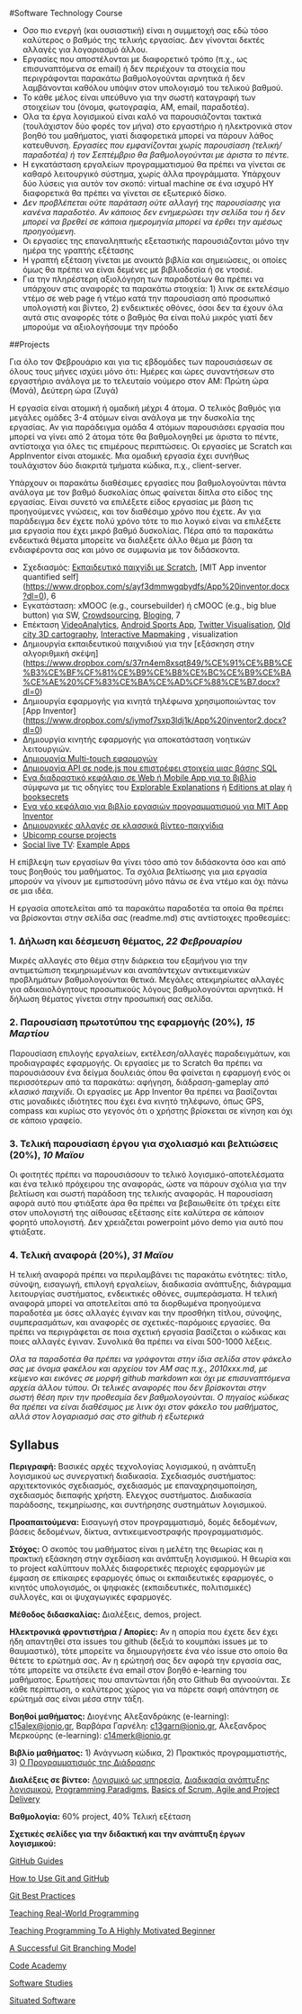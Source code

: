 #Software Technology Course

- Οσο πιο ενεργή (και ουσιαστική) είναι η συμμετοχή σας εδώ τόσο καλύτερος ο βαθμός της τελικής εργασίας. Δεν γίνονται δεκτές αλλαγές για λογαριασμό άλλου. 
- Εργασίες που αποστέλονται με διαφορετικό τρόπο (π.χ., ως επισυναπτόμενα σε email) ή δεν περιέχουν τα στοιχεία που περιγράφονται παρακάτω βαθμολογούνται αρνητικά ή δεν λαμβάνονται καθόλου υπόψιν στον υπολογισμό του τελικού βαθμού.
- Το κάθε μέλος είναι υπεύθυνο για την σωστή καταγραφή των στοιχείων του (όνομα, φωτογραφία, AM, email, παραδοτέα).
- Ολα τα έργα λογισμικού είναι καλό να παρουσιάζονται τακτικά (τουλάχιστον δύο φορές τον μήνα) στο εργαστήριο ή ηλεκτρονικά στον βοηθό του μαθήματος, γιατί διαφορετικά μπορεί να πάρουν λάθος κατευθυνση. *Εργασίες που εμφανίζονται χωρίς παρουσίαση (τελική/παραδοτέα) ή τον Σεπτέμβριο θα βαθμολογούνται με άριστα το πέντε.*
- Η εγκατάσταση εργαλείων προγραμματισμού θα πρέπει να γίνεται σε καθαρό λειτουργικό σύστημα, χωρίς άλλα προγράμματα. Υπάρχουν δύο λύσεις για αυτόν τον σκοπό: virtual machine σε ένα ισχυρό ΗΥ διαφορετικά θα πρέπει να γίνεται σε εξωτερικό δίσκο.
- *Δεν προβλέπεται ούτε παράταση ούτε αλλαγή της παρουσίασης για κανένα παραδοτέο. Αν κάποιος δεν ενημερώσει την σελίδα του ή δεν μπορεί να βρεθεί σε κάποια ημερομηνία μπορεί να έρθει την αμέσως προηγούμενη.*
- Οι εργασίες της επαναληπτικής εξεταστικής παρουσιάζονται μόνο την ημέρα της γραπτής εξέτασης
- Η γραπτή εξέταση γίνεται με ανοικτά βιβλία και σημειώσεις, οι οποίες όμως θα πρέπει να είναι δεμένες με βιβλιοδεσία ή σε ντοσιέ.
- Για την πληρέστερη αξιολόγηση των παραδοτέων θα πρέπει να υπάρχουν στις αναφορές τα παρακάτω στοιχεία: 1) λινκ σε εκτελέσιμο ντέμο σε web page ή ντέμο κατά την παρουσίαση από προσωπικό υπολογιστή και βίντεο, 2) ενδεικτικές οθόνες, όσοι δεν τα έχουν όλα αυτά στις αναφορές τότε ο βαθμός θα είναι πολύ μικρός γιατί δεν μπορούμε να αξιολογήσουμε την πρόοδο

##Projects

Για όλο τον Φεβρουάριο και για τις εβδομάδες των παρουσιάσεων σε όλους τους μήνες ισχύει μόνο ότι: Ημέρες και ώρες συναντήσεων στο εργαστήριο ανάλογα με το τελευταίο νούμερο στον ΑΜ: Πρώτη ώρα (Μονά), Δεύτερη ώρα (Ζυγά)

Η εργασία είναι ατομική ή ομαδική μέχρι 4 άτομα. Ο τελικός βαθμός για μεγάλες ομάδες 3-4 ατόμων είναι ανάλογα με την δυσκολία της εργασίας. Αν για παράδειγμα ομάδα 4 ατόμων παρουσιάσει εργασία που μπορεί να γίνει από 2 άτομα τότε θα βαθμολογηθεί με άριστα το πέντε, αντίστοιχα για όλες τις επιμέρους περιπτώσεις. Οι εργασίες με Scratch και AppInventor είναι ατομικές. Μια ομαδική εργασία έχει συνήθως τουλάχιστον δύο διακριτά τμήματα κώδικα, π.χ., client-server.

Υπάρχουν οι παρακάτω διαθέσιμες εργασίες που βαθμολογούνται πάντα ανάλογα με τον βαθμό δυσκολίας όπως φαίνεται δίπλα στο είδος της εργασίας. Είναι συνετό να επιλέξετε είδος εργασίας με βάση τις προηγούμενες γνώσεις, και τον διαθέσιμο χρόνο που έχετε. Αν για παράδειγμα δεν έχετε πολύ χρόνο τότε το πιο λογικό είναι να επιλέξετε μια εργασία που έχει μικρό βαθμό δυσκολίας. Πέρα από τα παρακάτω ενδεικτικά θέματα μπορείτε να διαλέξετε άλλο θέμα με βάση τα ενδιαφέροντα σας και μόνο σε συμφωνία με τον διδάσκοντα. 

* Σχεδιασμός: [Εκπαιδευτικό παιχνίδι με Scratch](https://docs.google.com/document/d/1wyW_wgkojPfs4p4JYba-BVe5Dzo0W7SJwmpRh4A1Oz4/edit?usp=sharing), [MIT App inventor quantified self] (https://www.dropbox.com/s/ayf3dmmwgqbydfs/App%20inventor.docx?dl=0), 6
* Εγκατάσταση: xMOOC (e.g., coursebuilder) ή cMOOC (e.g., big blue button) για SW, [Crowdsourcing](http://pybossa.com/), [Bloging](https://github.com/inukshuk/jekyll-scholar), 7
* Επέκταση [VideoAnalytics](http://www.socialskip.org/home), [Android Sports App](https://github.com/andrid/Run2gether), [Twitter Visualisation](http://www.Flutrack.org), [Old city 3D cartography](http://buildinginspector.nypl.org/), [Interactive Mapmaking](https://github.com/map1t0) , visualization
* Δημιουργία εκπαιδευτικού παιχνιδιού για την [εξάσκηση στην αλγοριθμική σκέψη] (https://www.dropbox.com/s/37rn4em8xsqt849/%CE%91%CE%BB%CE%B3%CE%BF%CF%81%CE%B9%CE%B8%CE%BC%CE%B9%CE%BA%CE%AE%20%CF%83%CE%BA%CE%AD%CF%88%CE%B7.docx?dl=0) 
* Δημιουργία εφαρμογής για κινητά τηλέφωνα χρησιμοποιώντας τον [App Inventor] (https://www.dropbox.com/s/iymof7sxp3ldj1k/App%20inventor2.docx?dl=0)
* Δημιουργία κινητής εφαρμογής για αποκατάσταση νοητικών λειτουργιών.
* [Δημιουργία Multi-touch εφαρμογών](https://www.dropbox.com/s/e3402d49h45f7jb/Software%20Technology_%CE%B5%CF%81%CE%B3%CE%B1%CF%83%CE%AF%CE%B5%CF%82.pdf?dl=0)
* [Δημιουργία API σε node.js που επιστρέφει στοιχεία μιας βάσης SQL](https://www.dropbox.com/s/4x719mnvjwfd7jr/%CE%95%CF%81%CE%B3%CE%B1%CF%83%CE%AF%CE%B1%20%CE%B5%CE%BE%CE%B1%CE%BC%CE%AE%CE%BD%CE%BF%CF%85%20SW.pdf?dl=0)
* [Ενα διαδραστικό κεφάλαιο σε Web ή Mobile App για το βιβλίο](http://www.pibook.gr) σύμφωνα με τις οδηγίες του [Explorable Explanations](http://worrydream.com/ExplorableExplanations/) ή [Editions at play](https://editionsatplay.withgoogle.com/#/) ή [booksecrets](https://booksecrets.com/)
* [Ενα νέο κεφάλαιο για βιβλίο εργασιών προγραμματισμού για MIT App Inventor](http://www.mttcs.org/Projekte/Squeak/material/ideas_eng.pdf)
* [Δημιουργικές αλλαγές σε κλασσικά βίντεο-παιχνίδια](http://stabyourself.net/)
* [Ubicomp course projects](https://github.com/courses-ionio/ubiq)
* [Social live TV](http://dev.twitch.tv): [Example Apps](http://www.overwolf.com/twitch-app-challenge/)

Η επίβλεψη των εργασίων θα γίνει τόσο από τον διδάσκοντα όσο και από τους βοηθούς του μαθήματος. Τα σχόλια βελτίωσης για μια εργασία μπορούν να γίνουν με εμπιστοσύνη μόνο πάνω σε ένα ντέμο και όχι πάνω σε μια ιδέα. 

Η εργασία αποτελείται από τα παρακάτω παραδοτέα τα οποία θα πρέπει να βρίσκονται στην σελίδα σας (readme.md) στις αντίστοιχες προθεσμίες:

### 1. Δήλωση και δέσμευση θέματος, *22 Φεβρουαρίου*

Μικρές αλλαγές στο θέμα στην διάρκεια του εξαμήνου για την αντιμετώπιση τεκμηριωμένων και αναπάντεχων αντικειμενικών προβλημάτων βαθμολογούνται θετικά. Μεγάλες ατεκμηρίωτες αλλαγές για αδικαιολόγητους προσωπικούς λόγους βαθμολογούνται αρνητικά. Η δήλωση θέματος γίνεται στην προσωπική σας σελίδα.

### 2. Παρουσίαση πρωτοτύπου της εφαρμογής (20%),  *15 Μαρτίου*

Παρουσίαση επιλογής εργαλείων, εκτέλεση/αλλαγές παραδειγμάτων, και προδιαγραφές εφαρμογής. Οι εργασίες με το Scratch θα πρέπει να παρουσιάσουν ένα δείγμα δουλειάς όπου θα φαίνεται η εφαρμογή ενός οι περισσότερων από τα παρακάτω: αφήγηση, διάδραση-gameplay *από κλασικό παιχνίδι*. Οι εργασίες με App Inventor θα πρέπει να βασίζονται στις μοναδικές ιδιότητες που έχει ένα κινητό τηλέφωνο, όπως GPS, compass και κυρίως στο γεγονός ότι ο χρήστης βρίσκεται σε κίνηση και όχι σε κάποιο γραφείο.

### 3. Τελική παρουσίαση έργου για σχολιασμό και βελτιώσεις (20%), *10 Μαϊου*

Οι φοιτητές πρέπει να παρουσιάσουν το τελικό λογισμικό-αποτελέσματα και ένα τελικό πρόχειρου της αναφοράς, ώστε να πάρουν σχόλια για την βελτίωση και σωστή παράδοση της τελικής αναφοράς. Η παρουσίαση αφορά αυτό που φτιάξατε άρα θα πρέπει να βεβαιωθείτε ότι τρέχει είτε στον υπολογιστή της αίθουσας εξέτασης είτε καλύτερα σε κάποιον φορητό υπολογιστή. Δεν χρειάζεται powerpoint μόνο demo για αυτό που φτιάξατε.


### 4. Τελική αναφορά (20%), *31 Μαϊου*

Η τελική αναφορά πρέπει να περιλαμβάνει τις παρακάτω ενότητες: τίτλο, σύνοψη, εισαγωγή, επιλογή εργαλείων, διαδικασία ανάπτυξης, διάγραμμα λειτουργίας συστήματος, ενδεικτικές οθόνες, συμπεράσματα. Η τελική αναφορά μπορεί να αποτελείται από τα διορθωμένα προηγούμενα παραδοτέα με όσες αλλαγές έγιναν και την προσθήκη τίτλου, σύνοψης, συμπερασμάτων, και αναφορές σε σχετικές-παρόμοιες εργασίες. Θα πρέπει να περιγράφεται σε ποια σχετική εργασία βασίζεται ο κώδικας και ποιες αλλαγές έγιναν. Συνολικά θα πρέπει να είναι 500-1000 λέξεις. 

*Ολα τα παραδοτέα θα πρέπει να γράφονται στην ίδια σελίδα στον φάκελο σας με όνομα φακέλου και αρχείου τον ΑΜ σας π.χ., 2010xxx.md, με κείμενο και εικόνες σε μορφή github markdown και όχι με επισυναπτόμενα αρχεία άλλου τύπου. Οι τελικές αναφορές που δεν βρίσκονται στην σωστή θέση πριν την προθεσμία δεν βαθμολογούνται. Ο πηγαίος κώδικας θα πρέπει να είναι διαθέσιμος με λινκ όχι στον φάκελο του μαθήματος, αλλά στον λογαριασμό σας στο github ή εξωτερικά*

## Syllabus

**Περιγραφή:** Βασικές αρχές τεχνολογίας λογισμικού, η ανάπτυξη λογισμικού ως συνεργατική διαδικασία. Σχεδιασμός συστήματος: αρχιτεκτονικός σχεδιασμός, σχεδιασμός με επαναχρησιμοποίηση, σχεδιασμός διεπαφής χρήστη. Eλεγχος συστήματος. Διαδικασία παράδοσης, τεκμηρίωσης, και συντήρησης συστημάτων λογισμικού.

**Προαπαιτούμενα:** Εισαγωγή στον προγραμματισμό, δομές δεδομένων, βάσεις δεδομένων, δίκτυα, αντικειμενοστραφής προγραμματισμός.

**Στόχος:** Ο σκοπός του μαθήματος είναι η μελέτη της θεωρίας και η πρακτική εξάσκηση στην σχεδίαση και ανάπτυξη λογισμικού. Η θεωρία και το project καλύπτουν πολλές διαφορετικές περιοχές εφαρμογών με έμφαση σε επίκαιρες εφαρμογές όπως οι εκπαιδευτικές εφαρμογές, ο κινητός υπολογισμός, οι ψηφιακές (εκπαιδευτικές, πολιτισμικές) συλλογές, και οι ψυχαγωγικές εφαρμογές.

**Μέθοδος διδασκαλίας:** Διαλέξεις, demos, project.

**Ηλεκτρονικά φροντιστήρια / Απορίες:** Αν η απορία που έχετε δεν έχει ήδη απαντηθεί στα issues του github (δεξιά το κουμπάκι issues με το θαυμαστικό), τότε μπορείτε να δημιουργήσετε ένα νέο issue στο οποίο θα θέτετε το ερώτημά σας. Αν η ερώτησή σας δεν αφορά την εργασία σας, τότε μπορείτε να στείλετε ένα email στον βοηθό e-learning του μαθήματος. Ερωτήσεις που απαντώνται ήδη στο Github θα αγνοούνται. Σε κάθε περίπτωση, ο καλύτερος χώρος για να πάρετε σαφή απάντηση σε ερώτημά σας είναι μέσα στην τάξη.

**Βοηθοί μαθήματος:** Διογένης Αλεξανδράκης (e-learning): c15alex@ionio.gr, Βαρβάρα Γαρνέλη: c13garn@ionio.gr, Αλεξανδρος Μερκούρης (e-learning): c14merk@ionio.gr

**Βιβλίο μαθήματος:** 1) Ανάγνωση κώδικα, 2) Πρακτικός προγραμματιστής, 3) [Ο Προγραμματισμός της Διάδρασης](http://www.pibook.gr)

**Διαλέξεις σε βίντεο:** [Λογισμικό ως υπηρεσία](https://www.edx.org/course/engineering-software-service-uc-berkeleyx-cs169-1x#.VMN5yUesUuU), [Διαδικασία ανάπτυξης λογισμικού](https://www.udacity.com/course/ud805), [Programming Paradigms](https://www.udemy.com/cs-107-programming-paradigms/), [Basics of Scrum, Agile and Project Delivery](https://www.udemy.com/scrum-methodology/)

**Βαθμολογία:** 60% project, 40% Τελική εξέταση

**Σχετικές σελίδες για την διδακτική και την ανάπτυξη έργων λογισμικού:**

[GitHub Guides](https://guides.github.com)

[How to Use Git and GitHub](https://www.udacity.com/course/ud775)

[Git Best Practices](https://sethrobertson.github.io/GitBestPractices/)

[Teaching Real-World Programming](http://cacm.acm.org/magazines/2013/8/166303-teaching-programming-the-way-it-works-outside-the-classroom/abstract)

[Teaching Programming To A Highly Motivated Beginner](http://cacm.acm.org/blogs/blog-cacm/156836-teaching-programming-to-a-highly-motivated-beginner/fulltext)

[A Successful Git Branching Model](http://nvie.com/posts/a-successful-git-branching-model/)

[Code Academy](https://www.codecademy.com/)

[Software Studies](http://lab.softwarestudies.com/)

[Situated Software](http://www.shirky.com/writings/situated_software.html)
